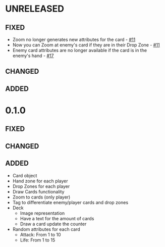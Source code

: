 # UNRELEASED

## FIXED
- Zoom no longer generates new attributes for the card - [#11](https://github.com/viniciussdahmer/CardGame/issues/11)
- Now you can Zoom at enemy's card if they are in their Drop Zone - [#11](https://github.com/viniciussdahmer/CardGame/issues/11)
- Enemy card attributes are no longer available if the card is in the enemy's hand - [#17](https://github.com/viniciussdahmer/CardGame/issues/17)

## CHANGED

## ADDED

# 0.1.0

## FIXED

## CHANGED

## ADDED
- Card object
- Hand zone for each player
- Drop Zones for each player
- Draw Cards functionality
- Zoom to cards (only player)
- Tag to differentiate enemy/player cards and drop zones
- Deck
    - Image representation
    - Have a text for the amount of cards
    - Draw a card update the counter
- Random attributes for each card
    - Attack: From 1 to 10
    - Life: From 1 to 15